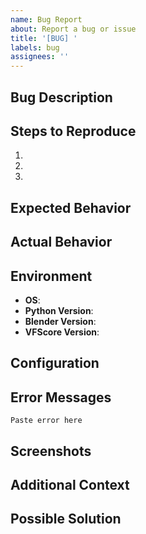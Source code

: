 ```yaml
---
name: Bug Report
about: Report a bug or issue
title: '[BUG] '
labels: bug
assignees: ''
---
```


## Bug Description
<!-- A clear and concise description of what the bug is -->

## Steps to Reproduce
1. 
2. 
3. 

## Expected Behavior
<!-- What you expected to happen -->

## Actual Behavior
<!-- What actually happened -->

## Environment
- **OS**: <!-- e.g., Windows 11, macOS 14, Ubuntu 22.04 -->
- **Python Version**: <!-- e.g., 3.11.5 -->
- **Blender Version**: <!-- e.g., 4.5 -->
- **VFScore Version**: <!-- Run: vfscore --version -->

## Configuration
<!-- If relevant, share your config settings (REMOVE any API keys!) -->

## Error Messages
<!-- Paste any error messages or logs here -->
```
Paste error here
```

## Screenshots
<!-- If applicable, add screenshots to help explain your problem -->

## Additional Context
<!-- Add any other context about the problem here -->

## Possible Solution
<!-- Optional: If you have an idea of what might be causing this -->
